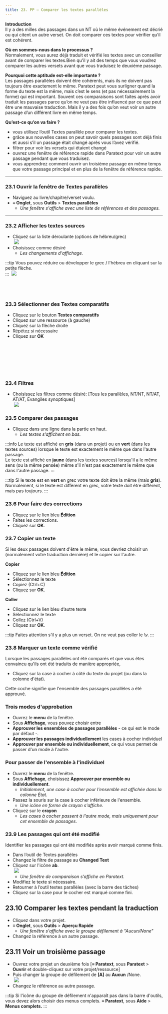 ```yaml
---
title: 23. PP – Comparer les textes parallèles
---
```

**Introduction**  
Il y a des milles des passages dans un NT où le même événement est décrié ou qui citent un autre verset. On doit comparer ces textes pour vérifier qu’il est cohérent.

**Où en sommes-nous dans le processus ?**  
Normalement, vous aurez déjà traduit et vérifié les textes avec un conseiller avant de comparer les textes.Bien qu'il y ait des temps que vous voudrez comparer les autres versets avant que vous traduisez le deuxième passage.

**​Pourquoi cette aptitude est-elle importante ?**  
Les passages parallèles doivent être cohérents, mais ils ne doivent pas toujours être exactement le même. Paratext peut vous surligner quand la forme du texte est la même, mais c’est le sens (et pas nécessairement la forme) qui est important. Souvent ces comparaisons sont faites après avoir traduit les passages parce qu’on ne veut pas être influencé par ce que peut être une mauvaise traduction. Mais il y a des fois qu’on veut voir un autre passage d’un différent livre en même temps.

**​Qu’est-ce qu’on va faire ?**  
-  vous utilisez l’outil Textes parallèle pour comparer les textes.
-  grâce aux nouvelles cases on peut savoir quels passages sont déjà finis et aussi s’il un passage était changé après vous l’avez vérifié.
-  filtrer pour voir les versets qui étaient changé
-  ouvrez une fenêtre de référence rapide dans Paratext pour voir un autre passage pendant que vous traduisez.
-  vous apprendrez comment ouvrir un troisième passage en même temps que votre passage principal et en plus de la fenêtre de référence rapide.

----
### 23.1 Ouvrir la fenêtre de Textes parallèles

-  Naviguez au livre/chapitre/verset voulu.
-  **≡ Onglet**, sous **Outils** \> **Textes parallèles**  
   -  *Une fenêtre s'affiche avec une liste de références et des passages.*

----
### 23.2 Afficher les textes sources

-  Cliquez sur la liste déroulante (options de hébreu/grec)  
    ![](../media/504f2c586a5f600b2d49456ab9edd114.png)
-  Choisissez comme désiré  
   -  *Les changements d'affichage.*

:::tip
Vous pouvez réduire ou développer le grec / l'hébreu en cliquant sur la petite flèche.  
:::
   ![](../media/parallel-passage-greek-collapse.png)

 
----

### 23.3 Sélectionner des Textes comparatifs

-  Cliquez sur le bouton **Textes comparatifs**
-  Cliquez sur une ressource (à gauche)
-  Cliquez sur la flèche droite
-  Répétez si nécessaire
-  Cliquez sur **OK**


 
----

 
----

### 23.4 Filtres

-  Choisissez les filtres comme désiré: [Tous les parallèles, NT/NT, NT/AT, AT/AT, Evangiles synoptiques]  
    ![](../media/ca8547e13eaa5c826b46c1f9e1d8e52e.png)

### 23.5 Comparer des passages

-  Cliquez dans une ligne dans la partie en haut.  
   -  *Les textes s’affichent en bas.*

:::info
Le texte est affiché en **gris** (dans un projet) ou en **vert** (dans les textes sources) lorsque le texte est exactement le même que dans l'autre passage.  
Le texte est affiché en **jaune** (dans les textes sources) lorsqu'il a le même sens (ou la même pensée) même s'il n'est pas exactement le même que dans l'autre passage.
:::


:::tip
Si le texte est en **vert** en grec votre texte doit être la même (mais **gris**).
Normalement, si le texte est diffèrent en grec, votre texte doit être diffèrent, mais pas toujours.
:::

### 23.6 Pour faire des corrections

-  Cliquez sur le lien bleu **Édition**
-  Faites les corrections.
-  Cliquez sur **OK**.

### 23.7 Copier un texte

Si les deux passages doivent d'être le même, vous devriez choisir un (normalement votre traduction dernière) et le copier sur l'autre.

**Copier**
-  Cliquez sur le lien bleu **Édition** 
-  Sélectionnez le texte
-  Copiez (Ctrl+C)
-  Cliquez sur **OK**.

**Coller**
-  Cliquez sur le lien bleu d’autre texte
-  Sélectionnez le texte
-  Collez (Ctrl+V)
-  Cliquez sur **OK**.

:::tip
Faites attention s’il y a plus un verset. On ne veut pas coller le \\v.
:::

### 23.8 Marquer un texte comme vérifié

Lorsque les passages parallèles ont été comparés et que vous êtes convaincu qu'ils ont été traduits de manière appropriée,

-  Cliquez sur la case à cocher à côté du texte du projet (ou dans la colonne d'état).

Cette coche signifie que l'ensemble des passages parallèles a été approuvé.

### Trois modes d'approbation

-  Ouvrez le **menu** de la fenêtre.
-  Sous **Affichage**, vous pouvez choisir entre
-  **Approuver les ensembles de passages parallèles** - ce qui est le mode par défaut -.
-  **Approuver les passages individuellement** les cases à cocher individuel
-  **Approuver par ensemble ou individuellement**, ce qui vous permet de passer d'un mode à l'autre.

### Pour passer de l'ensemble à l'individuel

-  Ouvrez le **menu** de la fenêtre.
-  Sous **Affichage**, choisissez **Approuver par ensemble ou individuellement**.  
   -  *Initialement, une case à cocher pour l'ensemble est affichée dans la colonne État.*
-  Passez la souris sur la case à cocher inférieure de l'ensemble.
   -  *Une icône en forme de crayon s'affiche*.
-  Cliquez sur le **crayon**
   -  *Les cases à cocher passent à l'autre mode, mais uniquement pour cet ensemble de passages*.



### 23.9 Les passages qui ont été modifié

Identifier les passages qui ont été modifiés après avoir marqué comme finis.

-  Dans l’outil de Textes parallèles
-  Changez le filtre de passage au **Changed Text**
-  Cliquez sur l'icône **ab**.  
    ![](../media/7b561a763ccc098910a7941d503a86aa.png)  
   -  *Une fenêtre de comparaison s’affiche en Paratext.*
-  Modifiez le texte si nécessaire.
-  Retourner à l’outil textes parallèles (avec la barre des tâches)
-  Cliquez sur la case pour le cocher est marqué comme fini.


## 23.10 Comparer les textes pendant la traduction

-  Cliquez dans votre projet.
-  **≡ Onglet**, sous **Outils** \> **Aperçu Rapide**
   -  *Une fenêtre s'affiche avec le groupe défilement à "Aucun/None"*
-  Changez la référence à un autre passage.


## 23.11 Voir un troisième passage

-  Ouvrez votre projet un deuxième fois [**≡ Paratext**, sous **Paratext** \> **Ouvrir** et double-cliquez sur votre projet/ressource]
-  Puis changer la groupe de défilement de **[A]** au **Aucun** /None.  
    ![](../media/da972f21711957b32071c8a2a50ebe9a.png)  
-  Changez le référence au autre passage.

:::tip
Si l'icône du groupe de défilement n'apparaît pas dans la barre d'outils, vous devez alors choisir des menus complets. **≡ Paratext**, sous **Aide** \> **Menus complets.**
:::